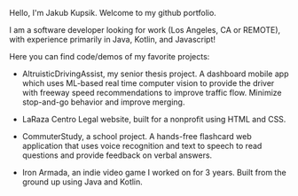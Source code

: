 Hello, I'm Jakub Kupsik. Welcome to my github portfolio.

I am a software developer looking for work (Los Angeles, CA or REMOTE), with experience primarily in Java, Kotlin, and Javascript!

Here you can find code/demos of my favorite projects:

- AltruisticDrivingAssist, my senior thesis project. A dashboard mobile app which uses ML-based real time computer vision to provide the driver with freeway speed recommendations to improve traffic flow. Minimize stop-and-go behavior and improve merging.

- LaRaza Centro Legal website, built for a nonprofit using HTML and CSS.

- CommuterStudy, a school project. A hands-free flashcard web application that uses voice recognition and text to speech to read questions and provide feedback on verbal answers.

- Iron Armada, an indie video game I worked on for 3 years. Built from the ground up using Java and Kotlin.
